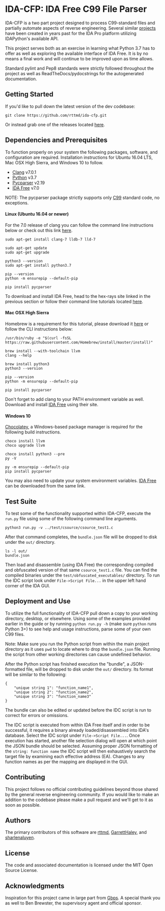 # IDA-CFP: IDA Free C99 File Parser
IDA-CFP is a two part project designed to process C99-standard files and partially automate aspects of reverse engineering. Several similar [projects](https://github.com/onethawt/idaplugins-list) have been created in years past for the IDA Pro platform utilizing IDAPython's available API.

This project serves both as an exercise in learning what Python 3.7 has to offer as well as exploring the available interface of IDA Free. It is by no means a final work and will continue to be improved upon as time allows.

Standard pylint and Pep8 standards were strictly followed throughout the project as well as ReadTheDocs/pydocstrings for the autogenerated documentation.

## Getting Started
If you'd like to pull down the latest version of the dev codebase:

```
git clone https://github.com/rttmd/ida-cfp.git
```

Or instead grab one of the releases located [here](https://github.com/rttmd/ida-cfp/releases).

## Dependencies and Prerequisites
To function properly on your system the following packages, software, and configuration are required. Installation instructions for Ubuntu 16.04 LTS, Mac OSX High Sierra, and Windows 10 to follow.

* [Clang](https://releases.llvm.org/download.html) v7.0.1
* [Python](https://www.python.org/downloads/release/python-370/) v3.7
* [Pycparser](https://github.com/eliben/pycparser/releases/tag/release_v2.19) v2.19
* [IDA Free](https://www.hex-rays.com/products/ida/support/download_freeware.shtml) v7.0

NOTE: The pycparser package strictly supports only [C99](https://en.wikipedia.org/wiki/C99) standard code, no exceptions.

#### Linux (Ubuntu 16.04 or newer)
For the 7.0 release of clang you can follow the command line instructions below or check out this link [here](https://apt.llvm.org/).

```
sudo apt-get install clang-7 lldb-7 lld-7

sudo apt-get update
sudo apt-get upgrade

python3 --version
sudo apt-get install python3.7

pip --version
python -m ensurepip --default-pip

pip install pycparser
```

To download and install IDA Free, head to the hex-rays site linked in the previous section or follow their command line tutorials located [here](https://www.hex-rays.com/products/ida/support/flexlm/install_linux.shtml).

#### Mac OSX High Sierra
Homebrew is a requirement for this tutorial, please download it [here](https://brew.sh/) or follow the CLI instructions below:

```
/usr/bin/ruby -e "$(curl -fsSL https://raw.githubusercontent.com/Homebrew/install/master/install)"

brew install --with-toolchain llvm
clang --help

brew install python3
python3 --version

pip --version
python -m ensurepip --default-pip

pip install pycparser
```

Don't forget to add clang to your PATH environment variable as well. Download and install [IDA Free](https://www.hex-rays.com/products/ida/support/download_freeware.shtml) using their site.

#### Windows 10
[Chocolatey](https://chocolatey.org/), a Windows-based package manager is required for the following build instructions.

```
choco install llvm
choco upgrade llvm

choco install python3 --pre
py -V

py -m ensurepip --default-pip
pip install pycparser
```

You may also need to update your system environment variables. [IDA Free](https://www.hex-rays.com/products/ida/support/download_freeware.shtml) can be downloaded from the same link.

## Test Suite
To test some of the functionality supported within IDA-CFP, execute the `run.py` file using some of the following command line arguments.

```
python3 run.py -v ../test/csource/csource_test1.c
```

After that command completes, the `bundle.json` file will be dropped to disk under the `out/` directory.
```
ls -l out/
bundle.json
```

Then load and disassemble (using IDA Free) the corresponding compiled and obfuscated version of that same `csource_test1.c` file. You can find the compiled binaries under the `test/obfuscated_executables/` directory. To run the IDC script look under `File->Script File...` in the upper left hand corner of the IDA GUI.

## Deployment and Use
To utilize the full functionality of IDA-CFP pull down a copy to your working directory, desktop, or elsewhere. Using some of the examples provided earlier in the guide or by running `python run.py -h` (make sure `python` runs Python 3+) to see help and usage instructions, parse some of your own C99 files.

Note: Make sure you run the Python script from within the main project directory as it uses `pwd` to locate where to drop the `bundle.json` file. Running the script from other working directories can cause undefined behavior.

After the Python script has finished execution the "bundle", a JSON-formatted file, will be dropped to disk under the `out/` directory. Its format will be similar to the following:

```
{
	"unique string 1": "function_name1",
	"unique string 2": "function_name2",
	"unique string 3": "function_name3"
}
```

The bundle can also be edited or updated before the IDC script is run to correct for errors or omissions.

The IDC script is executed from within IDA Free itself and in order to be successful, it requires a binary already loaded/disassembled into IDA's database. Select the IDC script under `File->Script File...`. Once execution has started, another file selection dialog will open at which point the JSON bundle should be selected. Assuming proper JSON formatting of the `string: function name` the IDC script will then exhaustively search the target file by examining each effective address (EA). Changes to any function names as per the mapping are displayed in the GUI.

## Contributing
This project follows no official contributing guidelines beyond those shared by the general reverse engineering community. If you would like to make an addition to the codebase please make a pull request and we'll get to it as soon as possible.

## Authors
The primary contributors of this software are [rttmd](https://github.com/rttmd), [GarrettHaley](https://github.com/GarrettHaley), and [sharlenaluyen](https://github.com/sharlenaluyen).

## License
The code and associated documentation is licensed under the MIT Open Source License.

## Acknowledgments
Inspiration for this project came in large part from [Gbps](https://github.com/Gbps). A special thank you as well to Ben Brewster, the supervisory agent and official sponsor.
